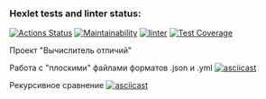### Hexlet tests and linter status:
[![Actions Status](https://github.com/Kokorushka/frontend-project-lvl2/workflows/hexlet-check/badge.svg)](https://github.com/Kokorushka/frontend-project-lvl2/actions)
[![Maintainability](https://api.codeclimate.com/v1/badges/7c5396544a9dd60a181f/maintainability)](https://codeclimate.com/github/Kokorushka/frontend-project-lvl2/maintainability)
[![linter](https://github.com/Kokorushka/frontend-project-lvl2/workflows/linter/badge.svg)](https://github.com/Kokorushka/frontend-project-lvl2/actions?query=workflow%3Alinter)
[![Test Coverage](https://api.codeclimate.com/v1/badges/7c5396544a9dd60a181f/test_coverage)](https://codeclimate.com/github/Kokorushka/frontend-project-lvl2/test_coverage)

Проект "Вычислитель отличий"

Работа с "плоскими" файлами форматов .json и .yml
[![asciicast](https://asciinema.org/a/UQdyl3cE7BFsFKN0TCYMk0pM2.svg)](https://asciinema.org/a/UQdyl3cE7BFsFKN0TCYMk0pM2)

Рекурсивное сравнение
[![asciicast](https://asciinema.org/a/UQdyl3cE7BFsFKN0TCYMk0pM2.svg)](https://asciinema.org/a/AOp9y3esb19hFANIQN8ai9UjN)